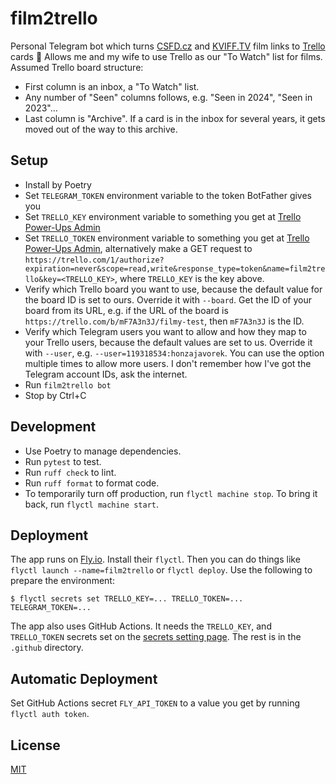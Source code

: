# film2trello

Personal Telegram bot which turns [CSFD.cz](http://csfd.cz) and [KVIFF.TV](https://kviff.tv) film links to [Trello](http://trello.com/) cards 🍿
Allows me and my wife to use Trello as our "To Watch" list for films.
Assumed Trello board structure:

-   First column is an inbox, a "To Watch" list.
-   Any number of "Seen" columns follows, e.g. "Seen in 2024", "Seen in 2023"…
-   Last column is "Archive".
    If a card is in the inbox for several years, it gets moved out of the way to this archive.

## Setup

-   Install by Poetry
-   Set `TELEGRAM_TOKEN` environment variable to the token BotFather gives you
-   Set `TRELLO_KEY` environment variable to something you get at [Trello Power-Ups Admin](https://trello.com/power-ups/admin/)
-   Set `TRELLO_TOKEN` environment variable to something you get at [Trello Power-Ups Admin](https://trello.com/power-ups/admin/), alternatively make a GET request to `https://trello.com/1/authorize?expiration=never&scope=read,write&response_type=token&name=film2trello&key=<TRELLO_KEY>`, where `TRELLO_KEY` is the key above.
-   Verify which Trello board you want to use, because the default value for the board ID is set to ours.
    Override it with `--board`.
    Get the ID of your board from its URL, e.g. if the URL of the board is `https://trello.com/b/mF7A3n3J/filmy-test`, then `mF7A3n3J` is the ID.
-   Verify which Telegram users you want to allow and how they map to your Trello users, because the default values are set to us.
    Override it with `--user`, e.g. `--user=119318534:honzajavorek`.
    You can use the option multiple times to allow more users.
    I don't remember how I've got the Telegram account IDs, ask the internet.
-   Run `film2trello bot`
-   Stop by Ctrl+C

## Development

-   Use Poetry to manage dependencies.
-   Run `pytest` to test.
-   Run `ruff check` to lint.
-   Run `ruff format` to format code.
-   To temporarily turn off production, run `flyctl machine stop`.
    To bring it back, run `flyctl machine start`.

## Deployment

The app runs on [Fly.io](https://fly.io/). Install their `flyctl`. Then you can do things like `flyctl launch --name=film2trello` or `flyctl deploy`. Use the following to prepare the environment:

```
$ flyctl secrets set TRELLO_KEY=... TRELLO_TOKEN=... TELEGRAM_TOKEN=...
```

The app also uses GitHub Actions. It needs the `TRELLO_KEY`, and `TRELLO_TOKEN` secrets set on the [secrets setting page](https://github.com/honzajavorek/film2trello/settings/secrets/actions). The rest is in the `.github` directory.

## Automatic Deployment

Set GitHub Actions secret `FLY_API_TOKEN` to a value you get by running `flyctl auth token`.

## License

[MIT](LICENSE)
